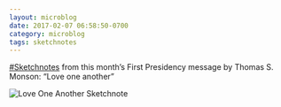 ```yaml
---
layout: microblog
date: 2017-02-07 06:58:50-0700
category: microblog
tags: sketchnotes
---
```

[#Sketchnotes](/tags/sketchnotes) from this month’s First Presidency message by Thomas S. Monson: “Love one another”

![Love One Another Sketchnote](/images/microblog/201702070658.jpg)
